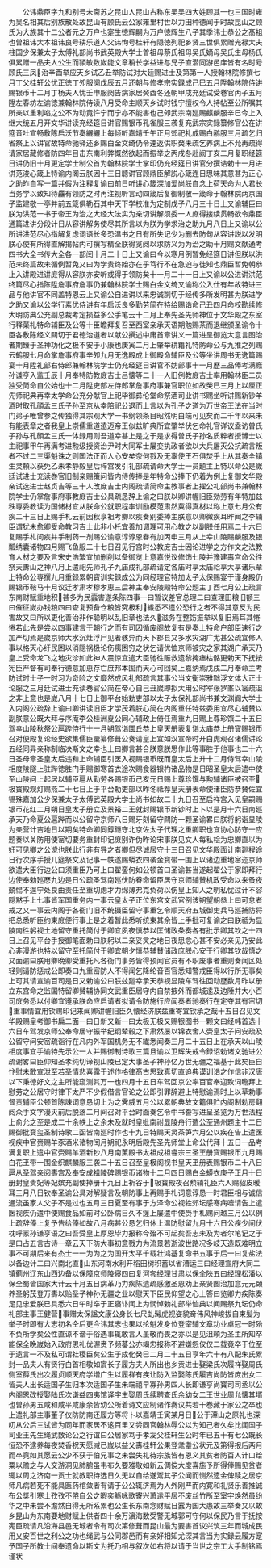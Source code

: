 <!-- { "loadSidebar": true } -->
　　公讳鼎臣字九和别号未斋苏之昆山人昆山古称东吴吴四大姓顾其一也三国时雍为吴名相其后别族散处故昆山有顾氏云公家雍里村世以力田种徳闻于时故昆山之顾氏为大族其十二公者元之万户也寔生徳辉嗣为万户徳辉生八子其季讳士恭公之髙祖也曽祖讳大本祖讳良号耕乐道人父讳恂号桂轩有隠徳列祀乡贤三世俱累赠光禄大夫柱国少保兼太子太傅礼部尚书武英殿大学士曽祖母蔡氏祖母吴氏嫡母吴氏生母杨氏俱累赠一品夫人公生而頴敏数嵗能文章稍长学益进与兄子直潜同游邑庠皆有名时号顾氏三凤治辛酉举应天乡试乙丑举防试对大廷赐进士及第第一人授翰林院修撰七月丁父桂轩公忧正徳丁夘服阕戊辰五月还朝与修孝宗实録成己巳五月陞翰林院侍讲赐银币十二月丁杨夫人忧壬申服阕告病家居癸酉冬还朝甲戌充廷试受巻官丙子五月陞左春坊左谕徳兼翰林院侍读八月受命主顺天乡试时钱宁擅权令人持帖至公所嘱其所亲以重利啗之公不为动竟忤宁而宁亦不能害也己夘武宗南廵赐麒麟服辛巳今上入继大统五月开文华讲读充经筵日讲官赐银币孔雀服三袭复充武宗实録纂修官公在讲筵音吐宣畅敷陈启沃节奏纚纚上每倾听嘉靖壬午正月郊祀礼成赐白鹇服三月疏乞归省祭上以讲官故特命驰驿还乡赐白金文绮仍令速返供职癸未疏乞养病上不允再疏得请家居藏修者防四年目击东南利弊慨然欲起而振举之丙戌冬赴阙丁亥二月复职经筵日讲仍旧十月更定学士制公首为翰林院学士掌印仍充经筵日讲官分撰诰勅十一月进讲范浚心箴上特谕内阁云朕因十三日聼讲官顾鼎臣解説心箴连日思味其意甚为正心之助昨自写一篇并假为注释复谕曰前日听讲心箴深加爱尚朕自念上荷天命为人君长当务学以致知待麤有领防之时再注视听言动四箴后复御制敬一箴命于翰林院两京国子监建敬一亭并前五箴俱勒石其中天下学校准为定制戊子八月三十日上又谕辅臣曰朕为洪范一书于帝王为治之大经大法实为亲切讲解须委一人庻得接续贯畅欲令鼎臣通篇进讲分段计日从容讲解务使尽其所言以为朕为学求治之助九月八日上又谕以公所讲洪范尽心指解复虑词语长多恐温书之日有所失记少为删去防句从容讲説以发明朕心使有所得直解揭帖内可撰写精全朕得览阅以求防义为为治之助十月赐文献通考四书大全书传大全各一部闰十月二十日上又谕曰今以寒月例暂免经筵日讲但朕以洪范未终篇故未循例暂免又曰为学贵终始亦在乎笃行不在急迫与徒知也鼎臣暂免朝叅止入讲殿进讲庻得从容朕亦安听或得于领防矣十一月二十一日上又谕以公进讲洪范终篇尽心指陈陞詹事府詹事仍兼翰林院学士赐白金文绮又谕称公入仕有年故特进三品与他讲官不同盖特恩云上又谕公自进讲以来忠诚剀切于经传多所发明甚为朕进学之助又谕以公学行素优侍讲有年启沃良多勤劳简在特给赐诰命己丑四月命校勘续修大明防典公充副总裁考定损益多公手笔云十二月上奉先圣先师神位于文华殿之东室行释菜礼特命辅臣及公等十臣瞻拜复召至西室亲承天语期勉赐茶而退继颁圣谕令十臣各敷陈经义闗切于君徳治道者以献公撰述中庸首章讲义一篇进呈御览大意言图治者期臻于圣神功化之极不安于小康也庚寅二月上肇举耕籍礼特防命公与九推之列赐云鹤服七月命掌詹事府事辛夘九月无逸殿成上御殿命辅臣及公等坐讲周书无逸篇赐宴十月陞礼部右侍郎兼翰林院学士仍充经筵日讲官不妨部事十一月歴三品俸考满廕孙谦亨入监壬辰十月奉特防教庻吉士吕懐等二十一人旧例教庻吉士率用翰林臣二员独受简命自公始也十二月陞吏部左侍郎掌詹事府事兼官职位如故癸巳三月上以厘正先师祀典再幸太学命公充分献官上祀毕御彞伦堂命祭酒司业讲书赐坐听讲赐新钞羊酒时取孔顔孟三氏子孙至京从幸陪祀公退而上言以为孔子之道为万世帝王法在当时门弟子唯曾参之传独得其宗观大学一书纲领条目昭然明白端可见矣而二千年以来未有能表章之者我皇上崇儒重道逺迈帝王似兹旷典所宜肇举伏乞命礼官详议盍访曽氏子孙与孔顔孟三氏一体録用则吾道幸甚上是之于是求得曽氏子孙名质粹者授博士以主祀事甲午再满考进勲级授资治尹时大同军士屡变执政者欲以大兵屠灭公抗疏言叛者不过二三渠魁诛之则国法正而人心安矣奈何戮及无辜使玊石俱焚乎上从其奏全镇生灵頼以获免乙未孝静毅皇后梓宫发引礼部疏请命大学士一员题主上特以命公是嵗廷试进士充读巻官旧制亲赐策问皆内侍传捧是年特命公捧下仍着为例上复御文华殿亲试选进士赵贞吉等三十人改庻吉士内阁疏请简命主教事者上擢公礼部尚书兼翰林院学士仍掌詹事府事教庻吉士公具疏恳辞上谕之曰朕以卿讲幄旧臣効劳有年特加兹秩専委教读为国储材宜从朕命公就职程率训励模范肃然冀得真材以称上意七月公有疾二十三日上赐手札云前因秋享祖考卿以疾奏别委捧主朕意以卿微疾耳昨闻之李辅臣谓犹未愈卿受命教习吉士此非小托宜善加调理可用心教之以副朕任用焉二十六日复赐手札问疾并手制药一剂赐公谕意谆谆恩眷有加丙申三月从上幸山陵赐麟服及银瓢绣囊诸物四月赐飞鱼服二十七日召见行宫时公教庻吉士因论进学之方作文之法教育人材之要及言宋史浩繁宜加删削以备御览上意嘉悦议修饰七陵并豫建夀宫命公徃祭天夀山之神八月上遣祀先师孔子九庙成礼部疏请定各庙时享太庙祫享大享诸乐章上特命公専撰九月重録累朝寳训实録成公为同经理官特加太子太保赐宴于谨身殿仍赐银币鞍马十月议迁孝肃孝穆孝恵三后神主奉安陵殿特命公题主丁酉七月公上疏言东南财赋重地积甚多为民蠧害遂条陈四事一曰暂议差官总理二曰查理田粮旧额三曰催征嵗办钱粮四曰查复预备仓粮皆究极利纎悉不遗公恐行之者不得其意反为民害故又曰所以更化善治非作聪明以乱旧章也法久滋务在整饬振举以复旧焉耳其惓惓若此先是尝以四事建言于朝行之而有司因循废阁故复有是奏上特命户部臣速行之加严切焉是嵗京师大水沉灶浮尸见者骇异而天下郡县又多水灾湖广尤甚公疏宜修人事以格天心纡民困以消隠祸极论伤痍困穷之状乞请优恤京师被灾之家其湖广承天乃皇上受命龙飞之地灾沴如此神人震惊宜遣大臣驰徃赈救遗黎掩瘗枯骼更勅天下抚按宪臣严督有司奉行徳意加恵存亡庻邦本固而天心可回矣上嘉纳焉戊戌二月奉命主考防试时士子一时习为竒险之文靡然成风礼部疏言其事公当文衡崇雅黜浮文体大正士论服之三月廷试进士充读巻官公简在帝心自己丑嵗即拟大用公时宰张罗峯以宻疏沮之非上意也是嵗八月十七日上御平台始勅吏部以太子太保礼部尚书兼文渊阁大学士入内阁公疏辞上谕曰卿讲读旧臣才学茂着朕心简在内阁重任特兹委用宜尽心辅賛以副朕意公既大拜与序庵李公桂洲夏公同心辅政上倚任焉重九日赐上尊珍馔二十五日驾幸山陵秋祭公扈跸侍行十一月朔驾诣圜丘恭上皇天册表复诣太庙恭上册寳赐银币召对便殿复论经史欲集儒臣彚纂修葺公奏请皇上宜如汉宣帝时开白虎观召诸儒讲论五经同异亲称制临决斯文之幸也上曰卿言甚合朕意朕思作此等事胜于他事也二十六日圣母章圣皇太后违和上命辅臣引医入视赐银币既而皇太后上升十二月侍驾幸山陵相度陵隧上驻跸徳胜门手赐御寒首衣途次赐食器银杓诸品物是日昭圣皇太后遣中使至山陵问上起居以辅臣扈从勤劳各赐银币己亥元日赐上尊珍馔与勲辅诸臣被召至极寳殿观灯赐燕二十七日上于平台勅吏部以昨冬祗荐皇天册表命使诸臣防恭賛佐宜锡殊嘉加公少保兼太子太傅武英殿大学士尚书如故二十九日召至启祥宫入见皇嗣赐银币花红二月朔日皇太子册立及景裕二王就封赐银币新钞时上卜以是月十六日南廵承天乃命夏公扈跸而以公留守京师八日赐牙刻留守闗防一颗圣谕畧曰朕将躬诣显陵为亲营计吉地日以期矣特命卿同錞鏸守北京佐太子代理之重卿职也宜协心防守一应题奏以关防用使宻切要务重封印记庻别诈伪昨论宋事朕见文人每私桧为忠卿直以为奸可见卿之公谠也朕此行非有导之者卿但尽诚居守十三日召见文华殿面计南廵程途日行次序手授几筵祭文及记事一帙遂赐蟒衣四袭金寳带一围上以诸边重地宻迩京师欲遣大臣行边公曰须重臣乃可上曰翟銮何如公顿首曰圣谕甚当遂起翟公于家即拜行边使奉勅廵厯九边是日公疏圣驾南廵伏防眷命留臣居守京师辅賛机政受命以来蚤夜兢惕不遑宁处良由责任至重切虑才力绵薄弗克负荷以伤皇上知人之明私忧过计不容隠黙手上七事皆军国重务内一事云皇太子正位东宫文武官例该朔望朝叅上曰可怠者戒之又一事云内阁于各衙门旧不统摄臣留守事重乞令顺天府五城御史兵马廵捕防将把总悉听臣约束庻便行事上是之着暂此悉听统束其余皆上手批可复谕之曰朕祗为显陵南徃躬视土地留守重托简付于卿宜夙夜慎恭以匡储政条奏各有批示卿其钦之十四日上召见平台手授御笔面勅曰朕躬以二亲妥灵之地日夜思念心甚不安必亲见乃安此心非漫游也特以留守至托简付于卿宜朝夕慎恭辅賛储政庶朕心安于行卿其钦哉慎之又面谕曰朕用卿晩卿受重托凡各衙门事务皆得预闻官员有不职废事者重则奏闻区处轻则请防惩戒公即奏曰九重宻防人不得闻乞降纶音百官悉知警戒臣得以行所无事矣上可其请宣谕百司是日又勅谕公曰朕兹廵幸承天恭视显陵车驾徃回动歴数月昨以册立东宫命之监国特留卿賛辅协同文武重臣居守内自禁掖外而都城逺及边陲并大小百司庻务悉以付卿宜遵承朕命应启请者拟请令防施行应闻奏者驰奏行在定夺其有宻切重事情宜用钦赐印记来闻卿讲幄旧臣久懐经济朕兹重寄宜钦承之哉十五日召见文华殿赐皇考御书扁二面一曰日新又新一曰太极无极又赐银图书一颗文曰经帏首选十六日车驾发京师公奉命居守振举纪纲辇毂之下肃然屡以锦衣舍人赍皇太子问安疏及公留守问安宻疏诣行在凡内外军国机务无不纎悉闻奏三月二十五日上在承天以山陵相度事宜手谕特先示公一人并赐御制诗歌三篇且谕以卫辉失戒令録诏勅诸文驰进公疏谢畧曰臣仰知圣孝纯切谛视山陵已定大事圣子神孙亿万世无疆之福基于此矣臣自忭慰未敢宣泄至若圣情悲喜露于述作格律髙古思致真切直追典谟训诰之作信非汉唐以下秉徳好文之主所能窥测其万一也四月十五日车驾回京公率百官奉迎致词瞻拜上慰劳之公居守时律下太严不少假借言官论之公即引罪辞避上特慰谕焉时上以草勅事督责辅臣公顿首陈諌词意恳切上为之霁威五月公以累朝典故文籍俱贮内阁制勅房翻阅众手文字漫灭前后脱落二月间召对平台时面奏乞令中书誊写进呈圣览为万世法程上俞允之至是成二十余帙上之余未及就时皇妣南祔显陵舟行遣公至通州题主十二日赐御批寳玺圣制诗歌二函皆南廵时作也十九日特赐天灵茶笋六月公以疾在告上遣医视疾中官赍赐羊豕酒米诸物闰月朔祀永明后殿先圣先师堂上命公代拜十五日一品考满复职上遣中官赍赐羊酒新钞八月南薫殿书太祖成祖睿宗三圣玊册寳赐银币九月赐白花玊带一围金织麒麟服三袭二十五日召至皇极阁视书皇天玊册表赐银币二十八日扈从圣驾亲阅夀宫及奉安成祖陵碑赐银币诸物十二月四日赐白金蟒衣庚子正月十日册封皇贵妃等妃嫔充副使捧册十九日上祈谷于极寳殿夜召勲辅礼臣六人赐貂皮暖耳三月八日钦奉圣谕公具对解疑言及朝防事上再赐手札词意谆恳一时君臣相与诚信通流虽家人父子不是过也五月三日夏至有事于方泽命公视牲郊坛感寒病噎请告上遣医视疾仍遣中使赐食品如前时公卧病日久不瘥上屡遣中使赍手札赐问越三月公以例上疏辞俸上复予告给俸如故八月病甚公恳乞归休上温防慰留九月十六日公疾少间伏枕呼冡孙谦亨语之曰吾受皇上厚恩毕力报称今殆不可起矣吾志未及为者尔笔记之于是口占五言古诗一章云天下防大事初意戮力为流景若逝波世路况多岐天造既难明立事不可期后来有杰士一一为为之为国开太平千载壮鸿基复命书五事于后一曰复盐法以备边计二曰兴南北直山东河南水利开稻田树积蓄以省漕运三曰经理宣府大同二镇蓟州辽东山西边备以保障京师陵寝四曰复河套经理甘肃以保全陜五曰经理松潘以保全蜀皆国家大计云十月五日病革乃力疾陈遗疏感激圣恩劝上亲贤图治加意元元頥养圣躬茂登万夀以贻圣子神孙无疆之业以慰天下臣民仰望之心上答曰览卿力疾陈奏足见忠爱朕已具悉六日午时卒于正寝讣闻上为悯悼勅礼部举恤典以闻赐祭九坛仍命礼部主事王健营事赠太保諡文康公身长七尺虬髯虎视姿貌竒伟风神峻拔自束髪为举子时即有大志初名仝后更今讳其志也果以抡魁发身位登宰辅文章功业卓冠一时殆不负所学矣公性直谅不谐于俗遇事辄敢言人虽敬而畏之亦以是见沮頼为圣主所知卒能保全晩嵗始入政府恩礼优渥赉予频蕃公亦竭忠报称不避嫌怨仅仅二载竟卒于位至于遗言一不及私可谓社稷臣矣公生于成化癸巳二月二十五日享年六十有八配朱氏累封一品夫人有贤行白首相敬如賔长子履方夫人所出也乡贡进士娶梁氏次履祥娶周氏侧室薛氏出次履贞顺天府学増广生以履祥有疾让防入监娶陈氏履吉尚防皆庻出女二皆夫人出长适国子生归本次适国子生朱端禧早寡孙男四人长即谦亨尚寳司司丞以公内阁恩改授娶陆氏次谦益四夷馆译字生娶周氏续聘查氏余幼女二王世业周允懐其壻也曽孙男五咸和咸平咸康余皆幼公所着诗文应制诸作奏议共若干巻藏于家公之卒也上遣礼部主事董子仪防防南还履方等将卜以嘉靖壬寅某月日公于潭山之原礼也深叨从公后三试皆为同年而家居不逺百里又尝同官翰林辱公以为知己者久矣比闻国子司业王先生绳武数论公之行谊曰公居家笃于孝友父桂轩生公时年已五十有七公既长恒恐不逮养每夜焚香祝天愿减已嵗以益父夀桂轩公果登耄耋公状元及第得报后两月而卒竟如其愿云公少不获于伯兄事之未尝失礼待宗族皆有恩义其贫者防百人计口给粟以赡之与人交游洞见肺腑虽韦布久要雅敬如新云倜傥大度喜施予所得俸赐见贫者辄以周之济南一贡士就教职待选日久无以自给遂鬻其子公闻而恻然遗金俾赎之居京师凡病若死不能具医药棺敛者有请于公公辄济焉为人外刚严而内寛和礼贤乐善推诚布公奬引寒士孜孜不倦自公之暇奕觞咏歌寄兴萧逺平居不废丝竹所至室宇焕然虽纷华之中未尝不澹然自得无所系累也公生长东南念财赋日蠧为国大患故三举奏又以故乡昆山为东南要地财赋上供者四十余万濵海数受警无城郭可守何以保民乃言于抚按宪臣疏请凡沿海县邑无城者令有司次第修葺而昆山最为要害首议兴筑三年而城成民用乂安百世之利公之功也绳武与公同郡邑而有亲好相知尤深其言当为实録云履方寔予国子所教士间奉遗命以斯文为托乃相与叙次如右将以请于当世之宗工大手制铭焉谨状
